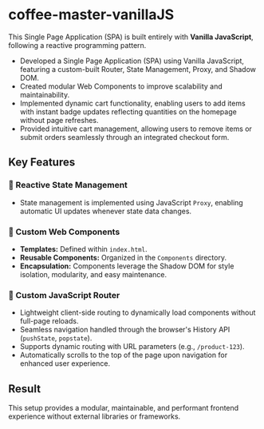 # coffee-master-vanillaJS

This Single Page Application (SPA) is built entirely with **Vanilla JavaScript**, following a reactive programming pattern.
- Developed a Single Page Application (SPA) using Vanilla JavaScript, featuring a custom-built Router, State Management, Proxy, and Shadow DOM.
- Created modular Web Components to improve scalability and maintainability.
- Implemented dynamic cart functionality, enabling users to add items with instant badge updates reflecting quantities on the homepage without page refreshes.
- Provided intuitive cart management, allowing users to remove items or submit orders seamlessly through an integrated checkout form.

## Key Features

### 🚀 Reactive State Management
- State management is implemented using JavaScript `Proxy`, enabling automatic UI updates whenever state data changes.

### 🧩 Custom Web Components
- **Templates:** Defined within `index.html`.
- **Reusable Components:** Organized in the `Components` directory.
- **Encapsulation:** Components leverage the Shadow DOM for style isolation, modularity, and easy maintenance.

### 🔀 Custom JavaScript Router
- Lightweight client-side routing to dynamically load components without full-page reloads.
- Seamless navigation handled through the browser's History API (`pushState`, `popstate`).
- Supports dynamic routing with URL parameters (e.g., `/product-123`).
- Automatically scrolls to the top of the page upon navigation for enhanced user experience.

## Result
This setup provides a modular, maintainable, and performant frontend experience without external libraries or frameworks.
